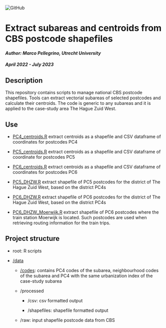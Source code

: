 ![GitHub](https://img.shields.io/badge/license-GPL--3.0-blue)

# Extract subareas and centroids from CBS postcode shapefiles

#### *Author: Marco Pellegrino, Utrecht University*

#### *April 2022 - July 2023*

## Description

This repository contains scripts to manage national CBS postcode shapefiles. Tools can extract vectorial subareas of selected postcodes and calculate their centroids. The code is generic to any subareas and it is applied to the case-study area The Hague Zuid West.

## Use

-   [PC4_centroids.R](PC4_centroids.R) extract centroids as a shapefile and CSV dataframe of coordinates for postcodes PC4

-   [PC5_centroids.R](PC5_centroids.R) extract centroids as a shapefile and CSV dataframe of coordinate for postcodes PC5

-   [PC6_centroids.R](PC6_centroids.R) extract centroids as a shapefile and CSV dataframe of coordinates for postcodes PC6

-   [PC5_DHZW.R](PC5_DHZW.R) extract shapefile of PC5 postcodes for the district of The Hague Zuid West, based on the district PC4s

-   [PC6_DHZW.R](PC6_DHZW.R) extract shapefile of PC6 postcodes for the district of The Hague Zuid West, based on the district PC4s

-   [PC6_DHZW_Moerwijk.R](PC6_DHZW_Moerwijk.R) extract shapefile of PC6 postcodes where the train station Moerwijk is located. Such postcodes are used when retrieving routing information for the train trips.

## Project structure

-   root: R scripts

-   [/data](/data)

    -   [/codes](/data/codes): contains PC4 codes of the subarea, neighbourhood codes of the subarea and PC4 with the same urbanization index of the case-study subarea

    -   /processed

        -   /csv: csv formatted output

        -   /shapefiles: shapefile formatted output

    -   /raw: input shapefile postcode data from CBS
